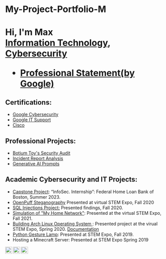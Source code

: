 # My-Project-Portfolio-M

<h1>Hi, I'm Max <br/><a href="https://github.com/MN0vva" >Information Technology</a>, <a href="https://www.linkedin.com/in/max-navarrette/" >Cybersecurity</a>






- [Professional Statement(by Google)](https://docs.google.com/document/d/16rTPcViCdLQWP0R5DigbBzE-Nt2rpGw8-cECMfe1WWA/edit?usp=drive_link)
  
<h2>Certifications:</h2>

- [Google Cybersecurity](https://coursera.org/share/f2a6e2619a4a14e1e979da3558232220)
- [Google IT Support](https://coursera.org/share/97af327e22cbc91a13a250f7a66f7aee)
- [Cisco](https://1drv.ms/f/s!AmHv4hdXHraSgo0Y2MqnYVTSP5Pi_A?e=C9tZXX)
  
<h2>Professional Projects:</h2>

- [Botium Toy's Security Audit](https://drive.google.com/drive/folders/1l2nKbANGxhlCV_dwC-RBYzjapnV4t7_r?usp=drive_link)
- [Incident Report Analysis](https://docs.google.com/document/d/1SoNbA3z--pZw5Vq3iuvlxYWwNT85XBtDX4GYH2nmYTM/edit?usp=drive_link&resourcekey=0-PcnovyunbnUgBM00mdnUmg)
- [Generative AI Prompts](https://docs.google.com/document/d/1KLZhtUJTx7ANZH56KP9hA8mmOmEys172/edit?usp=drive_link&ouid=106987420707022229569&rtpof=true&sd=true)
<h2>Academic Cybersecurity and IT Projects:</h2>

- [Capstone Project](https://drive.google.com/drive/folders/16MkOD5rlSr-XMfuHkmdWPRGeHuDwDWJo?usp=drive_link): “InfoSec. Internship”: Federal Home Loan Bank of Boston, Summer 2023.
- [OpenPuff Steganography](https://youtu.be/62st1m6ZdW8) Presented at virtual STEM Expo, Fall 2020
- [SQL Injections Project:](https://docs.google.com/document/d/1tlWyr1jOC-uM2bzqVQ2MlTR3eqBnL6pl/edit?usp=drive_link&ouid=106987420707022229569&rtpof=true&sd=true) Presented findings, Fall 2020. 
- [Simulation of "My Home Network"](https://youtu.be/aBRcQ8n086Q): Presented at the virtual STEM Expo, Fall 2021.
- [Building Arch Linux Operating System ](https://youtu.be/QJKEK6ZK0qQ): Presented project at the virual STEM Expo, Spring 2020. [Documentation](https://docs.google.com/document/d/1D0TjRf1TDVt0IW2ZeD9p0c2i9ywsD_GL/edit?usp=drive_link&ouid=106987420707022229569&rtpof=true&sd=true) 
- [Python Gesture Lamp](https://youtube.com/shorts/Fr10d4d7gOI?feature=share): Presented at STEM Expo, Fall 2019. 
- Hosting a Minecraft Server: Presented at STEM Expo Spring 2019

[<img align="left" alt="Max | YouTube" width="22px" src="https://cdn.jsdelivr.net/npm/simple-icons@v3/icons/youtube.svg" />][youtube]
[<img align="left" alt="Max | Twitter" width="22px" src="https://cdn.jsdelivr.net/npm/simple-icons@v3/icons/twitter.svg" />][twitter]
[<img align="left" alt="Max | LinkedIn" width="22px" src="https://cdn.jsdelivr.net/npm/simple-icons@v3/icons/linkedin.svg" />][linkedin]

[twitter]: https://twitter.com/NavaaMax
[youtube]: https://www.youtube.com/channel/UCS_L_cQLDWPNrWS5nKgvkkw
[linkedin]: https://www.linkedin.com/in/max-navarrette/
